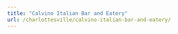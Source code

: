 ```yaml
---
title: "Calvino Italian Bar and Eatery"
url: /charlottesville/calvino-italian-bar-and-eatery/
---
```

